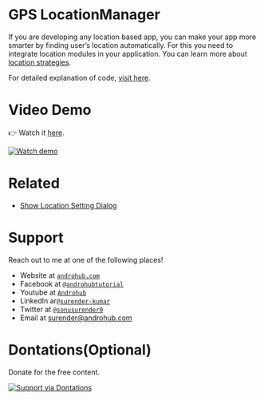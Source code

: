# GPS LocationManager
If you are developing any location based app, you can make your app more smarter by finding user’s location automatically. For this you need to integrate location modules in your application. You can learn more about [location strategies](http://developer.android.com/intl/ru/guide/topics/location/strategies.html).

For detailed explanation of code, [visit here](http://www.androhub.com/android-gps-location-manager/).

# Video Demo
👉 Watch it <a href="https://youtu.be/6TrwL18nbXw">here</a>.
<br>

[![Watch demo](http://i3.ytimg.com/vi/6TrwL18nbXw/hqdefault.jpg)](https://youtu.be/6TrwL18nbXw)

# Related

- [Show Location Setting Dialog](http://www.androhub.com/show-location-setting-dialog-using-google-api-client/)

# Support
Reach out to me at one of the following places!

- Website at <a href="http://www.androhub.com/" target="_blank">`androhub.com`</a>
- Facebook at <a href="https://www.facebook.com/androhubtutorial/" target="_blank">`@androhubtutorial`</a>
- Youtube at <a href="https://www.youtube.com/channel/UCHJh3E9mtRzbM3WVVl9glJg" target="_blank">`Androhub`</a>
- LinkedIn ar<a href="https://www.linkedin.com/in/surender-kumar-681472a8?originalSubdomain=in" target="_blank">`@surender-kumar`</a>
- Twitter at <a href="https://twitter.com/sonusurender0/" target="_blank">`@sonusurender0`</a>
- Email at surender@androhub.com

# Dontations(Optional)
Donate for the free content.
<br>

[![Support via Dontations](https://www.paypalobjects.com/en_GB/i/btn/btn_donateCC_LG.gif)](https://www.paypal.com/cgi-bin/webscr?cmd=_donations&business=sonu.surendra0%40gmail.com&currency_code=USD&source=url)
